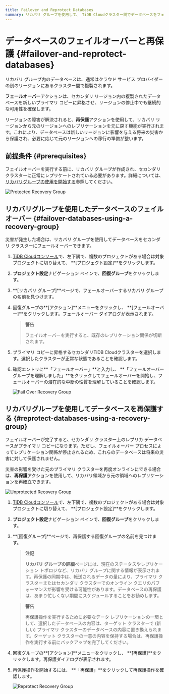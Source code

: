 ```yaml
---
title: Failover and Reprotect Databases
summary: リカバリ グループを使用して、 TiDB Cloudクラスター間でデータベースをフェイルオーバーし、再保護する方法を学習します。
---
```


# データベースのフェイルオーバーと再保護 {#failover-and-reprotect-databases}

リカバリ グループ内のデータベースは、通常はクラウド サービス プロバイダーの別のリージョンにあるクラスター間で複製されます。

**フェールオーバー**アクションは、セカンダリ リージョン内の複製されたデータベースを新しいプライマリ コピーに昇格させ、リージョンの停止中でも継続的な可用性を確保します。

リージョンの障害が解決されると、**再保護**アクションを使用して、リカバリ リージョンから元のリージョンへのレプリケーションを元に戻す機能が実行されます。これにより、データベースは新しいリージョンに影響を与える将来の災害から保護され、必要に応じて元のリージョンへの移行の準備が整います。

## 前提条件 {#prerequisites}

フェイルオーバーを実行する前に、リカバリ グループが作成され、セカンダリ クラスターに正常にレプリケートされている必要があります。詳細については、 [リカバリグループの使用を開始する](/tidb-cloud/recovery-group-get-started.md)参照してください。

![Protected Recovery Group](https://download.pingcap.com/images/docs/tidb-cloud/recovery-group/recovery-group-protected.png)

## リカバリグループを使用したデータベースのフェイルオーバー {#failover-databases-using-a-recovery-group}

災害が発生した場合は、リカバリ グループを使用してデータベースをセカンダリ クラスターにフェールオーバーできます。

1.  [TiDB Cloudコンソール](https://tidbcloud.com/)で、<mdsvgicon name="icon-left-projects">左下隅で、複数のプロジェクトがある場合は対象プロジェクトに切り替えて、 **[プロジェクト設定]**をクリックします。</mdsvgicon>

2.  **プロジェクト設定**ナビゲーション ペインで、**回復グループ**をクリックします。

3.  **[リカバリ グループ]**ページで、フェールオーバーするリカバリ グループの名前を見つけます。

4.  回復グループの**[アクション]**メニューをクリックし、 **[フェールオーバー]**をクリックします。フェールオーバー ダイアログが表示されます。

    > **警告**
    >
    > フェイルオーバーを実行すると、既存のレプリケーション関係が切断されます。

5.  プライマリ コピーに昇格するセカンダリTiDB Cloudクラスターを選択します。選択したクラスターが正常な状態であることを確認します。

6.  確認エントリに**「フェールオーバー」**と入力し、 **「フェールオーバー グループを理解しました」**をクリックしてフェールオーバーを開始し、フェールオーバーの潜在的な中断の性質を理解していることを確認します。

    ![Fail Over Recovery Group](https://download.pingcap.com/images/docs/tidb-cloud/recovery-group/recovery-group-failover.png)

## リカバリグループを使用してデータベースを再保護する {#reprotect-databases-using-a-recovery-group}

フェイルオーバーが完了すると、セカンダリ クラスター上のレプリカ データベースがプライマリ コピーになります。ただし、フェイルオーバー プロセスによってレプリケーション関係が停止されるため、これらのデータベースは将来の災害に対して保護されません。

災害の影響を受けた元のプライマリ クラスターを再度オンラインにできる場合は、**再保護**アクションを使用して、リカバリ領域から元の領域へのレプリケーションを再確立できます。

![Unprotected Recovery Group](https://download.pingcap.com/images/docs/tidb-cloud/recovery-group/recovery-group-unprotected.png)

1.  [TiDB Cloudコンソール](https://tidbcloud.com/)で、<mdsvgicon name="icon-left-projects">左下隅で、複数のプロジェクトがある場合は対象プロジェクトに切り替えて、 **[プロジェクト設定]**をクリックします。</mdsvgicon>

2.  **プロジェクト設定**ナビゲーション ペインで、**回復グループ**をクリックします。

3.  **[回復グループ]**ページで、再保護する回復グループの名前を見つけます。

    > **注記**
    >
    > **リカバリ グループの詳細**ページには、現在のステータスやレプリケーション トポロジなど、リカバリ グループに関する情報が表示されます。再保護の同期中は、転送されるデータの量により、プライマリ クラスターまたはセカンダリ クラスターでのオンライン クエリのパフォーマンスが影響を受ける可能性があります。データベースの再保護は、あまり忙しくない期間にスケジュールすることをお勧めします。

    > **警告**
    >
    > 再保護操作を実行するために必要なデータ レプリケーションの一環として、選択したデータベースの内容は、ターゲット クラスターで (新しい) プライマリ クラスターのデータベースの内容に置き換えられます。ターゲット クラスターの一意の内容を保持する場合は、再保護操作を実行する前にバックアップを完了してください。

4.  回復グループの**[アクション]**メニューをクリックし、 **[再保護]**をクリックします。再保護ダイアログが表示されます。

5.  再保護操作を開始するには、 **「再保護」**をクリックして再保護操作を確認します。

    ![Reprotect Recovery Group](https://download.pingcap.com/images/docs/tidb-cloud/recovery-group/recovery-group-reprotected.png)
